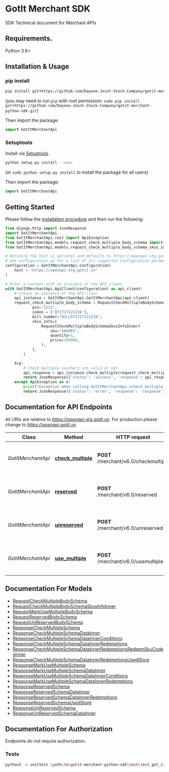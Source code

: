 # GotIt Merchant SDK
SDK Technical document for Merchant APIs

## Requirements.

Python 3.8+

## Installation & Usage
### pip install

```sh
pip install git+https://github.com/Dayone-Joint-Stock-Company/gotit-merchant-python-sdk.git
```
(you may need to run `pip` with root permission: `sudo pip install git+https://github.com/Dayone-Joint-Stock-Company/gotit-merchant-python-sdk.git`)

Then import the package:
```python
import GotItMerchantApi
```

### Setuptools

Install via [Setuptools](http://pypi.python.org/pypi/setuptools).

```sh
python setup.py install --user
```
(or `sudo python setup.py install` to install the package for all users)

Then import the package:
```python
import GotItMerchantApi
```

## Getting Started

Please follow the [installation procedure](#installation--usage) and then run the following:

```python
from django.http import JsonResponse
import GotItMerchantApi
from GotItMerchantApi.rest import ApiException
from GotItMerchantApi.models.request_check_multiple_body_schema import RequestCheckMultipleBodySchema
from GotItMerchantApi.models.request_check_multiple_body_schema_skus_info_inner import RequestCheckMultipleBodySchemaSkusInfoInner

# Defining the host is optional and defaults to https://openapi-stg.gotit.vn
# See configuration.py for a list of all supported configuration parameters.
configuration = GotItMerchantApi.Configuration(
    host = "https://openapi-stg.gotit.vn"
)

# Enter a context with an instance of the API client
with GotItMerchantApi.ApiClient(configuration) as api_client:
    # Create an instance of the API class
    api_instance = GotItMerchantApi.GotItMerchantApi(api_client)
    request_check_multiple_body_schema = RequestCheckMultipleBodySchema(
            pin="1212",
            codes = ['071717121234'],
            bill_number="BILL071717121234",
            skus_info=[
                RequestCheckMultipleBodySchemaSkusInfoInner(
                    sku="SKU001",
                    quantity=1,
                    price=100000,
                ),
            ],
        )

    try:
        # Check multiple vouchers are valid or not
        api_response = api_instance.check_multiple(request_check_multiple_body_schema=request_check_multiple_body_schema)
        return JsonResponse({'status': 'success', 'response': api_response.to_dict()})
    except ApiException as e:
        print("Exception when calling GotItMerchantApi->check_multiple: %s\n" % e)
        return JsonResponse({'status': 'error', 'response': 'response'})

```

## Documentation for API Endpoints

All URIs are relative to *https://openapi-stg.gotit.vn*. For production please change to *https://openapi.gotit.vn*

Class | Method | HTTP request | Description
------------ | ------------- | ------------- | -------------
*GotItMerchantApi* | [**check_multiple**](docs/GotItMerchantApi.md#check_multiple) | **POST** /merchant/v6.0/checkmultiple | Check multiple vouchers are valid or not
*GotItMerchantApi* | [**reserved**](docs/GotItMerchantApi.md#reserved) | **POST** /merchant/v6.0/reserved | Reserved multiple vouchers for a fixed bill number.
*GotItMerchantApi* | [**unreserved**](docs/GotItMerchantApi.md#unreserved) | **POST** /merchant/v6.0/unreserved | Reserved multiple vouchers for a fixed bill number.
*GotItMerchantApi* | [**use_multiple**](docs/GotItMerchantApi.md#use_multiple) | **POST** /merchant/v6.0/usemultiple | Reserved multiple vouchers for a fixed bill number.


## Documentation For Models

 - [RequestCheckMultipleBodySchema](docs/RequestCheckMultipleBodySchema.md)
 - [RequestCheckMultipleBodySchemaSkusInfoInner](docs/RequestCheckMultipleBodySchemaSkusInfoInner.md)
 - [RequestMarkUseMultipleBodySchema](docs/RequestMarkUseMultipleBodySchema.md)
 - [RequestReservedBodySchema](docs/RequestReservedBodySchema.md)
 - [RequestUnReservedBodySchema](docs/RequestUnReservedBodySchema.md)
 - [ResponseCheckMultipleSchema](docs/ResponseCheckMultipleSchema.md)
 - [ResponseCheckMultipleSchemaDataInner](docs/ResponseCheckMultipleSchemaDataInner.md)
 - [ResponseCheckMultipleSchemaDataInnerConditions](docs/ResponseCheckMultipleSchemaDataInnerConditions.md)
 - [ResponseCheckMultipleSchemaDataInnerRedemptions](docs/ResponseCheckMultipleSchemaDataInnerRedemptions.md)
 - [ResponseCheckMultipleSchemaDataInnerRedemptionsRedeemSkuCodesInner](docs/ResponseCheckMultipleSchemaDataInnerRedemptionsRedeemSkuCodesInner.md)
 - [ResponseCheckMultipleSchemaDataInnerRedemptionsUsedStore](docs/ResponseCheckMultipleSchemaDataInnerRedemptionsUsedStore.md)
 - [ResponseMarkUseMultipleSchema](docs/ResponseMarkUseMultipleSchema.md)
 - [ResponseMarkUseMultipleSchemaDataInner](docs/ResponseMarkUseMultipleSchemaDataInner.md)
 - [ResponseMarkUseMultipleSchemaDataInnerConditions](docs/ResponseMarkUseMultipleSchemaDataInnerConditions.md)
 - [ResponseMarkUseMultipleSchemaDataInnerRedemptions](docs/ResponseMarkUseMultipleSchemaDataInnerRedemptions.md)
 - [ResponseReservedSchema](docs/ResponseReservedSchema.md)
 - [ResponseReservedSchemaDataInner](docs/ResponseReservedSchemaDataInner.md)
 - [ResponseReservedSchemaDataInnerRedemptions](docs/ResponseReservedSchemaDataInnerRedemptions.md)
 - [ResponseReservedSchemaUsedStore](docs/ResponseReservedSchemaUsedStore.md)
 - [ResponseUnReservedSchema](docs/ResponseUnReservedSchema.md)
 - [ResponseUnReservedSchemaDataInner](docs/ResponseUnReservedSchemaDataInner.md)


<a id="documentation-for-authorization"></a>
## Documentation For Authorization

Endpoints do not require authorization.

### Tests

```sh 
python3 -m unittest \path\to\gotit-merchant-python-sdk\test\test_got_it_merchant_api.py
```
